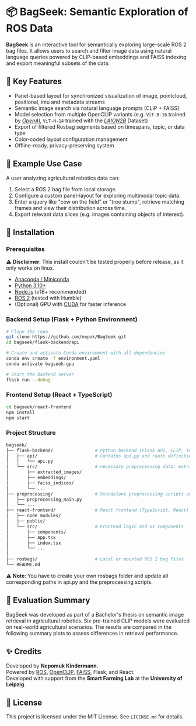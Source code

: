 # 📦 BagSeek: Semantic Exploration of ROS Data

**BagSeek** is an interactive tool for semantically exploring large-scale ROS 2 bag files. It allows users to search and filter image data using natural language queries powered by CLIP-based embeddings and FAISS indexing and export meaningful subsets of the data.

## 🧭 Key Features

- Panel-based layout for synchronized visualization of image, pointcloud, positional, imu and metadata streams
- Semantic image search via natural language prompts (CLIP + FAISS)
- Model selection from multiple OpenCLIP variants (e.g. `ViT-B-16` trained by [*OpenAI*](https://openai.com/index/clip/), `ViT-H-14` trained with the [*LAION2B*](https://laion.ai/blog/laion-5b/) Dataset)
- Export of filtered Rosbag segments based on timespans, topic, or data type
- Color-coded layout configuration management
- Offline-ready, privacy-preserving system

## 📸 Example Use Case

A user analyzing agricultural robotics data can:

1. Select a ROS 2 bag file from local storage.
2. Configure a custom panel-layout for exploring multimodal topic data.
3. Enter a query like "cow on the field" or "tree stump", retrieve matching frames and view their distribution across time.
4. Export relevant data slices (e.g. images containing objects of interest).

## 🚀 Installation

### Prerequisites

⚠️ **Disclaimer**: This install couldn't be tested properly before release, as it only works on linux.

-	[Anaconda / Miniconda](https://www.anaconda.com/docs/getting-started/anaconda/install)
- [Python 3.10+](https://www.python.org/downloads/)
- [Node.js](https://nodejs.org/en/download) (v18+ recommended)
- [ROS 2](https://docs.ros.org/en/humble/Installation.html) (tested with Humble)
- (Optional) GPU with [CUDA](https://developer.nvidia.com/cuda-toolkit) for faster inference

### Backend Setup (Flask + Python Environment)

```bash
# Clone the repo
git clone https://github.com/nepok/BagSeek.git
cd bagseek/flask-backend/api

# Create and activate Conda environment with all dependencies
conda env create -f environment.yaml
conda activate bagseek-gpu

# Start the backend server
flask run --debug
```

### Frontend Setup (React + TypeScript)

```bash
cd bagseek/react-frontend
npm install
npm start
```

### Project Structure

```bash
bagseek/
├── flask-backend/                # Python backend (Flask API, CLIP, indexing, etc.)
│   ├── api/                      # Contains api.py and route definitions
│   │   └── api.py
│   └── src/                      # necessary preprocessing data: extracted images, embeddings, indices, ...
│       ├── extracted_images/
│       ├── embeddings/
│       ├── faiss_indices/
│       └── ...
├── preprocessing/                # Standalone preprocessing scripts and master preprocessing script 
│   ├── preprocessing_main.py
│   └── ...
├── react-frontend/               # React frontend (TypeScript, React)
│   ├── node_modules/
│   ├── public/
│   └── src/                      # Frontend logic and UI components
│       ├── components/
│       ├── App.tsx
│       ├── index.tsx
│       └── ...
│
├── rosbags/                      # Local or mounted ROS 2 bag files
└── README.md
```

⚠️ **Note**: You have to create your own rosbags folder and update all corresponding paths in api.py and the preprocessing scripts.

## 🧪 Evaluation Summary

BagSeek was developed as part of a Bachelor's thesis on semantic image retrieval in agricultural robotics. Six pre-trained CLIP models were evaluated on real-world agricultural scenarios. The results are compared in the following summary plots to assess differences in retrieval performance.

## ✨ Credits

Developed by **Nepomuk Kindermann**.  
Powered by [ROS](https://www.ros.org/), [OpenCLIP](https://github.com/mlfoundations/open_clip), [FAISS](https://github.com/facebookresearch/faiss), Flask, and React.  
Developed with support from the **Smart Farming Lab** at the **University of Leipzig**.  

## 📄 License

This project is licensed under the MIT License. See `LICENSE.md` for details.
